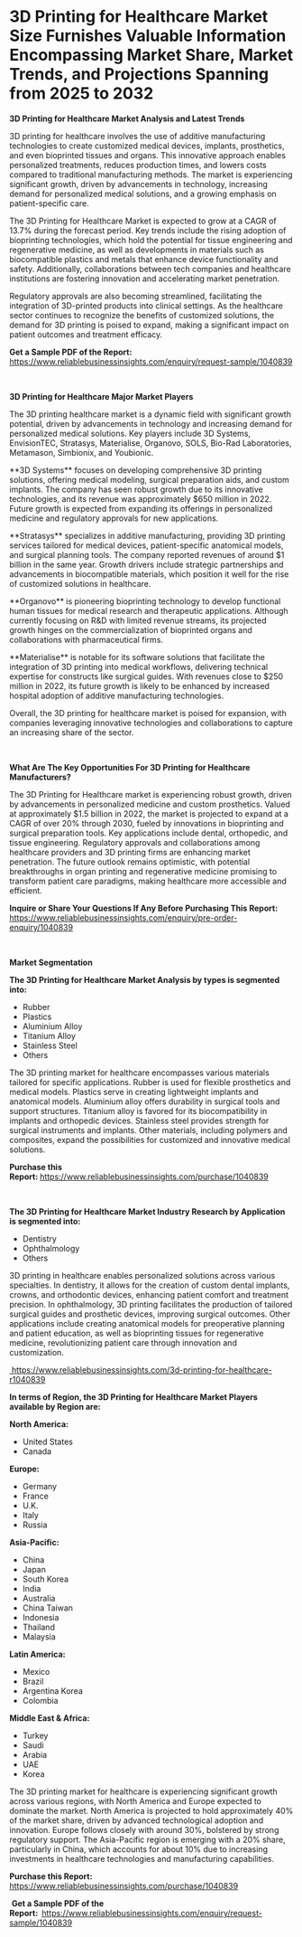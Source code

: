 <p><h1>3D Printing for Healthcare Market Size Furnishes Valuable Information Encompassing Market Share, Market Trends, and Projections Spanning from 2025 to 2032</h1></p><p><strong>3D Printing for Healthcare Market Analysis and Latest Trends</strong></p>
<p><p>3D printing for healthcare involves the use of additive manufacturing technologies to create customized medical devices, implants, prosthetics, and even bioprinted tissues and organs. This innovative approach enables personalized treatments, reduces production times, and lowers costs compared to traditional manufacturing methods. The market is experiencing significant growth, driven by advancements in technology, increasing demand for personalized medical solutions, and a growing emphasis on patient-specific care.</p><p>The 3D Printing for Healthcare Market is expected to grow at a CAGR of 13.7% during the forecast period. Key trends include the rising adoption of bioprinting technologies, which hold the potential for tissue engineering and regenerative medicine, as well as developments in materials such as biocompatible plastics and metals that enhance device functionality and safety. Additionally, collaborations between tech companies and healthcare institutions are fostering innovation and accelerating market penetration.</p><p>Regulatory approvals are also becoming streamlined, facilitating the integration of 3D-printed products into clinical settings. As the healthcare sector continues to recognize the benefits of customized solutions, the demand for 3D printing is poised to expand, making a significant impact on patient outcomes and treatment efficacy.</p></p>
<p><strong>Get a Sample PDF of the Report:&nbsp;</strong> <a href="https://www.reliablebusinessinsights.com/enquiry/request-sample/1040839?utm_campaign=3279&utm_medium=2&utm_source=Github&utm_content=ia&utm_term=13042025&utm_id=3d-printing-for-healthcare">https://www.reliablebusinessinsights.com/enquiry/request-sample/1040839</a></p>
<p>&nbsp;</p>
<p><strong>3D Printing for Healthcare Major Market Players</strong></p>
<p><p>The 3D printing healthcare market is a dynamic field with significant growth potential, driven by advancements in technology and increasing demand for personalized medical solutions. Key players include 3D Systems, EnvisionTEC, Stratasys, Materialise, Organovo, SOLS, Bio-Rad Laboratories, Metamason, Simbionix, and Youbionic.</p><p>**3D Systems** focuses on developing comprehensive 3D printing solutions, offering medical modeling, surgical preparation aids, and custom implants. The company has seen robust growth due to its innovative technologies, and its revenue was approximately $650 million in 2022. Future growth is expected from expanding its offerings in personalized medicine and regulatory approvals for new applications.</p><p>**Stratasys** specializes in additive manufacturing, providing 3D printing services tailored for medical devices, patient-specific anatomical models, and surgical planning tools. The company reported revenues of around $1 billion in the same year. Growth drivers include strategic partnerships and advancements in biocompatible materials, which position it well for the rise of customized solutions in healthcare.</p><p>**Organovo** is pioneering bioprinting technology to develop functional human tissues for medical research and therapeutic applications. Although currently focusing on R&D with limited revenue streams, its projected growth hinges on the commercialization of bioprinted organs and collaborations with pharmaceutical firms.</p><p>**Materialise** is notable for its software solutions that facilitate the integration of 3D printing into medical workflows, delivering technical expertise for constructs like surgical guides. With revenues close to $250 million in 2022, its future growth is likely to be enhanced by increased hospital adoption of additive manufacturing technologies.</p><p>Overall, the 3D printing for healthcare market is poised for expansion, with companies leveraging innovative technologies and collaborations to capture an increasing share of the sector.</p></p>
<p>&nbsp;</p>
<p><strong>What Are The Key Opportunities For 3D Printing for Healthcare Manufacturers?</strong></p>
<p><p>The 3D Printing for Healthcare market is experiencing robust growth, driven by advancements in personalized medicine and custom prosthetics. Valued at approximately $1.5 billion in 2022, the market is projected to expand at a CAGR of over 20% through 2030, fueled by innovations in bioprinting and surgical preparation tools. Key applications include dental, orthopedic, and tissue engineering. Regulatory approvals and collaborations among healthcare providers and 3D printing firms are enhancing market penetration. The future outlook remains optimistic, with potential breakthroughs in organ printing and regenerative medicine promising to transform patient care paradigms, making healthcare more accessible and efficient.</p></p>
<p><strong>Inquire or Share Your Questions If Any Before Purchasing This Report:</strong> <a href="https://www.reliablebusinessinsights.com/enquiry/pre-order-enquiry/1040839?utm_campaign=3279&utm_medium=2&utm_source=Github&utm_content=ia&utm_term=13042025&utm_id=3d-printing-for-healthcare">https://www.reliablebusinessinsights.com/enquiry/pre-order-enquiry/1040839</a></p>
<p>&nbsp;</p>
<p><strong>Market Segmentation</strong></p>
<p><strong>The 3D Printing for Healthcare Market Analysis by types is segmented into:</strong></p>
<p><ul><li>Rubber</li><li>Plastics</li><li>Aluminium Alloy</li><li>Titanium Alloy</li><li>Stainless Steel</li><li>Others</li></ul></p>
<p><p>The 3D printing market for healthcare encompasses various materials tailored for specific applications. Rubber is used for flexible prosthetics and medical models. Plastics serve in creating lightweight implants and anatomical models. Aluminium alloy offers durability in surgical tools and support structures. Titanium alloy is favored for its biocompatibility in implants and orthopedic devices. Stainless steel provides strength for surgical instruments and implants. Other materials, including polymers and composites, expand the possibilities for customized and innovative medical solutions.</p></p>
<p><strong>Purchase this Report:&nbsp;</strong><a href="https://www.reliablebusinessinsights.com/purchase/1040839?utm_campaign=3279&utm_medium=2&utm_source=Github&utm_content=ia&utm_term=13042025&utm_id=3d-printing-for-healthcare">https://www.reliablebusinessinsights.com/purchase/1040839</a></p>
<p>&nbsp;</p>
<p><strong>The 3D Printing for Healthcare Market Industry Research by Application is segmented into:</strong></p>
<p><ul><li>Dentistry</li><li>Ophthalmology</li><li>Others</li></ul></p>
<p><p>3D printing in healthcare enables personalized solutions across various specialties. In dentistry, it allows for the creation of custom dental implants, crowns, and orthodontic devices, enhancing patient comfort and treatment precision. In ophthalmology, 3D printing facilitates the production of tailored surgical guides and prosthetic devices, improving surgical outcomes. Other applications include creating anatomical models for preoperative planning and patient education, as well as bioprinting tissues for regenerative medicine, revolutionizing patient care through innovation and customization.</p></p>
<p><a href="https://www.reliablebusinessinsights.com/3d-printing-for-healthcare-r1040839?utm_campaign=3279&utm_medium=2&utm_source=Github&utm_content=ia&utm_term=13042025&utm_id=3d-printing-for-healthcare">&nbsp;https://www.reliablebusinessinsights.com/3d-printing-for-healthcare-r1040839</a></p>
<p><strong>In terms of Region, the 3D Printing for Healthcare Market Players available by Region are:</strong></p>
<p>
    <p> <strong> North America: </strong>
        <ul>
            <li>United States</li>
            <li>Canada</li>
        </ul>
        </p> 
    <p> <strong> Europe: </strong>
        <ul>
            <li>Germany</li>
            <li>France</li>
            <li>U.K.</li>
            <li>Italy</li>
            <li>Russia</li>
        </ul>
        </p> 
    <p> <strong> Asia-Pacific: </strong>
        <ul>
            <li>China</li>
            <li>Japan</li>
            <li>South Korea</li>
            <li>India</li>
            <li>Australia</li>
            <li>China Taiwan</li>
            <li>Indonesia</li>
            <li>Thailand</li>
            <li>Malaysia</li>
        </ul>
        </p> 
    <p> <strong> Latin America: </strong>
        <ul>
            <li>Mexico</li>
            <li>Brazil</li>
            <li>Argentina Korea</li>
            <li>Colombia</li>
        </ul>
        </p> 
    <p> <strong> Middle East & Africa: </strong>
        <ul>
            <li>Turkey</li>
            <li>Saudi</li>
            <li>Arabia</li>
            <li>UAE</li>
            <li>Korea</li>
        </ul>
    </p>
    </p>
<p><p>The 3D printing market for healthcare is experiencing significant growth across various regions, with North America and Europe expected to dominate the market. North America is projected to hold approximately 40% of the market share, driven by advanced technological adoption and innovation. Europe follows closely with around 30%, bolstered by strong regulatory support. The Asia-Pacific region is emerging with a 20% share, particularly in China, which accounts for about 10% due to increasing investments in healthcare technologies and manufacturing capabilities.</p></p>
<p><strong>Purchase this Report: </strong><a href="https://www.reliablebusinessinsights.com/purchase/1040839?utm_campaign=3279&utm_medium=2&utm_source=Github&utm_content=ia&utm_term=13042025&utm_id=3d-printing-for-healthcare">https://www.reliablebusinessinsights.com/purchase/1040839</a></p>
<p>&nbsp;<strong>Get a Sample PDF of the Report:&nbsp;&nbsp;</strong><a href="https://www.reliablebusinessinsights.com/enquiry/request-sample/1040839?utm_campaign=3279&utm_medium=2&utm_source=Github&utm_content=ia&utm_term=13042025&utm_id=3d-printing-for-healthcare">https://www.reliablebusinessinsights.com/enquiry/request-sample/1040839</a></p>
<p><strong></strong></p>
<p><p></p><p></p><p></p></p>